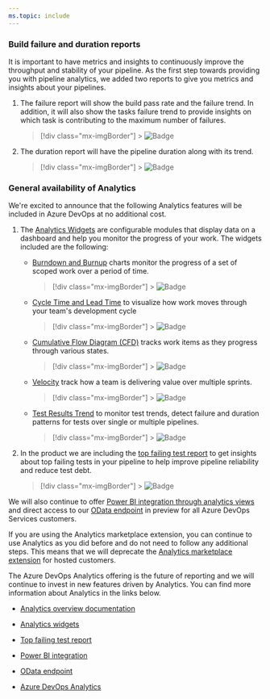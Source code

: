 ```yaml
---
ms.topic: include
---
```


### Build failure and duration reports

It is important to have metrics and insights to continuously improve the throughput and stability of your pipeline. As the first step towards providing you with pipeline analytics, we added two reports to give you metrics and insights about your pipelines.

1.  The failure report will show the build pass rate and the failure trend. In addition, it will also show the tasks failure trend to provide insights on which task is contributing to the maximum number of failures.

    > [!div class="mx-imgBorder"] > ![Badge](../../media/150_22.png "Build failure and duration reports")

2.  The duration report will have the pipeline duration along with its trend.

    > [!div class="mx-imgBorder"] > ![Badge](../../media/150_23.png "Pipeline duration report trend")

### General availability of Analytics

We're excited to announce that the following Analytics features will be included in Azure DevOps at no additional cost.

1.  The [Analytics Widgets](https://docs.microsoft.com/azure/devops/report/analytics/analytics-widgets?view=azure-devops) are configurable modules that display data on a dashboard and help you monitor the progress of your work. The widgets included are the following:

    - [Burndown and Burnup](https://docs.microsoft.com/azure/devops/report/dashboards/configure-burndown-burnup-widgets?toc=/azure/devops/report/analytics/toc.json&bc=/azure/devops/report/analytics/breadcrumb/toc.json&view=azure-devops) charts monitor the progress of a set of scoped work over a period of time.

      > [!div class="mx-imgBorder"] > ![Badge](../../media/150_16.png "Burndown and burnup charts")

    - [Cycle Time and Lead Time](https://docs.microsoft.com/azure/devops/report/dashboards/cycle-time-and-lead-time?toc=/azure/devops/report/analytics/toc.json&bc=/azure/devops/report/analytics/breadcrumb/toc.json&view=azure-devops) to visualize how work moves through your team's development cycle

      > [!div class="mx-imgBorder"] > ![Badge](../../media/150_17.png "Cycle Time and Lead Time")

    - [Cumulative Flow Diagram (CFD)](https://docs.microsoft.com/azure/devops/report/dashboards/cumulative-flow?toc=/azure/devops/report/analytics/toc.json&bc=/azure/devops/report/analytics/breadcrumb/toc.json&view=azure-devops) tracks work items as they progress through various states.

      > [!div class="mx-imgBorder"] > ![Badge](../../media/150_18.png "Cumulative Flow Diagram")

    - [Velocity](https://docs.microsoft.com/azure/devops/report/dashboards/team-velocity?toc=/azure/devops/report/analytics/toc.json&bc=/azure/devops/report/analytics/breadcrumb/toc.json&view=azure-devops) track how a team is delivering value over multiple sprints.

      > [!div class="mx-imgBorder"] > ![Badge](../../media/150_19.png "Velocity chart")

    - [Test Results Trend](https://docs.microsoft.com/azure/devops/report/dashboards/configure-test-results-trend?view=azure-devops) to monitor test trends, detect failure and duration patterns for tests over single or multiple pipelines.

      > [!div class="mx-imgBorder"] > ![Badge](../../media/150_20.png "Test results trend")

2.  In the product we are including the [top failing test report](https://docs.microsoft.com/azure/devops/pipelines/test/test-analytics?toc=/azure/devops/report/analytics/toc.json&bc=/azure/devops/report/analytics/breadcrumb/toc.json&view=azure-devops#view-test-analytics-for-builds) to get insights about top failing tests in your pipeline to help improve pipeline reliability and reduce test debt.

    > [!div class="mx-imgBorder"] > ![Badge](../../media/150_21.png "Test failure report")

We will also continue to offer [Power BI integration through analytics views](https://docs.microsoft.com/azure/devops/report/powerbi/index?view=azure-devops) and direct access to our [OData endpoint](https://docs.microsoft.com/azure/devops/report/extend-analytics/index?view=azure-devops) in preview for all Azure DevOps Services customers.

If you are using the Analytics marketplace extension, you can continue to use Analytics as you did before and do not need to follow any additional steps. This means that we will deprecate the [Analytics marketplace extension](https://marketplace.visualstudio.com/items?itemName=ms.vss-analytics) for hosted customers.

The Azure DevOps Analytics offering is the future of reporting and we will continue to invest in new features driven by Analytics. You can find more information about Analytics in the links below.

- [Analytics overview documentation](https://docs.microsoft.com/azure/devops/report/analytics/what-is-analytics?view=azure-devops)

- [Analytics widgets](https://docs.microsoft.com/azure/devops/report/analytics/analytics-widgets?view=azure-devops)

- [Top failing test report](https://docs.microsoft.com/azure/devops/pipelines/test/test-analytics?toc=/azure/devops/report/analytics/toc.json&bc=/azure/devops/report/analytics/breadcrumb/toc.json&view=azure-devops#view-test-analytics-for-builds)

- [Power BI integration](https://docs.microsoft.com/azure/devops/report/powerbi/index?view=azure-devops)

- [OData endpoint](https://docs.microsoft.com/azure/devops/report/extend-analytics/index?view=azure-devops)

- [Azure DevOps Analytics](https://channel9.msdn.com/Events/connect/2017/T251)
